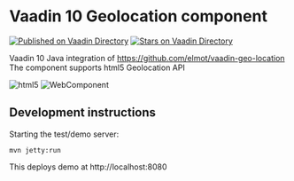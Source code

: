 # Vaadin 10 Geolocation component
[![Published on Vaadin  Directory](https://img.shields.io/badge/Vaadin%20Directory-published-00b4f0.svg)](https://vaadin.com/directory/component/geo-location-addon)
[![Stars on Vaadin Directory](https://img.shields.io/vaadin-directory/star/geo-location-addon.svg)](https://vaadin.com/directory/component/geo-location-addon)

Vaadin 10 Java integration of https://github.com/elmot/vaadin-geo-location
The component supports html5 Geolocation API

![html5](https://www.w3.org/html/logo/badge/html5-badge-h-device-semantics.png "HTML5 Powered with Device Access, and Semantics")
![WebComponent](https://raw.githubusercontent.com/webcomponents/webcomponents-icons/master/logo/logo_64x64.png) 

## Development instructions

Starting the test/demo server:
```
mvn jetty:run
```

This deploys demo at http://localhost:8080


